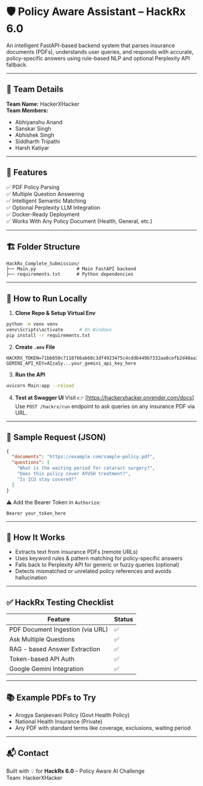 
# 🛡️ Policy Aware Assistant – HackRx 6.0

An intelligent FastAPI-based backend system that parses insurance documents (PDFs), understands user queries, and responds with accurate, policy-specific answers using rule-based NLP and optional Perplexity API fallback.

---

## 👥 Team Details

**Team Name:** HackerXHacker  
**Team Members:**
- Abhiyanshu Anand  
- Sanskar Singh  
- Abhishek Singh  
- Siddharth Tripathi  
- Harsh Katiyar

---

## 🚀 Features

✅ PDF Policy Parsing  
✅ Multiple Question Answering  
✅ Intelligent Semantic Matching  
✅ Optional Perplexity LLM Integration  
✅ Docker-Ready Deployment  
✅ Works With Any Policy Document (Health, General, etc.)

---

## 🏗️ Folder Structure

```
HackRx_Complete_Submission/
├── Main.py               # Main FastAPI backend
├── requirements.txt      # Python dependencies
```

---

## 🧪 How to Run Locally

1. **Clone Repo & Setup Virtual Env**
```bash
python -m venv venv
venv\Scripts\activate      # On Windows
pip install -r requirements.txt
```

2. **Create `.env` File**
```env
HACKRX_TOKEN=71bb650c7118766ab68c3df4923475c4cddb449b7332aa8cefb2d48aa3554e4b
GEMINI_API_KEY=AIzaSy...your_gemini_api_key_here
```

3. **Run the API**
```bash
uvicorn Main:app --reload
```

4. **Test at Swagger UI**
Visit 👉 [https://hackerxhacker.onrender.com/docs] 
Use `POST /hackrx/run` endpoint to ask queries on any insurance PDF via URL.

---

## 🔁 Sample Request (JSON)

```json
{
  "documents": "https://example.com/sample-policy.pdf",
  "questions": [
    "What is the waiting period for cataract surgery?",
    "Does this policy cover AYUSH treatment?",
    "Is ICU stay covered?"
  ]
}
```

⚠️ Add the Bearer Token in `Authorize`:
```
Bearer your_token_here
```

---

## 🧠 How It Works

- Extracts text from insurance PDFs (remote URLs)
- Uses keyword rules & pattern matching for policy-specific answers
- Falls back to Perplexity API for generic or fuzzy queries (optional)
- Detects mismatched or unrelated policy references and avoids hallucination

---

## ✅ HackRx Testing Checklist

| Feature                            | Status |
|-----------------------------------|--------|
| PDF Document Ingestion (via URL)  | ✅     |
| Ask Multiple Questions            | ✅     |
| RAG - based Answer Extraction     | ✅     |
| Token-based API Auth              | ✅     |
| Google Gemini Integration         | ✅     |
---

## 📚 Example PDFs to Try

- Arogya Sanjeevani Policy (Govt Health Policy)
- National Health Insurance (Private)
- Any PDF with standard terms like coverage, exclusions, waiting period

---

## 📬 Contact

Built with 💡 for **HackRx 6.0** – Policy Aware AI Challenge  
Team: HackerXHacker  
